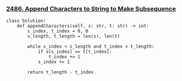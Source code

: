 ### [2486. Append Characters to String to Make Subsequence](https://leetcode.com/problems/append-characters-to-string-to-make-subsequence/)

```
class Solution:
    def appendCharacters(self, s: str, t: str) -> int:
        s_index, t_index = 0, 0
        s_length, t_length = len(s), len(t)
    
        while s_index < s_length and t_index < t_length:
            if s[s_index] == t[t_index]:
                t_index += 1
            s_index += 1
    
        return t_length - t_index
```
